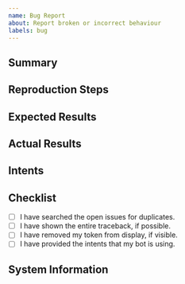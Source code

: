 ```yaml
---
name: Bug Report
about: Report broken or incorrect behaviour
labels: bug
---
```


## Summary

<!-- A summary of your bug report -->

## Reproduction Steps

<!-- What you did to make it happen. Ideally there should be a short code snippet in this section to help reproduce the bug. -->

## Expected Results

<!-- What you expected to happen -->

## Actual Results

<!-- What actually happened. If there is a traceback, please show the entire thing. -->

## Intents

<!-- What intents are you using for your bot? This is the `discord.Intents` class you pass to the client -->

## Checklist

<!-- Put an x inside [ ] to check it, like so: [x] -->

- [ ] I have searched the open issues for duplicates.
- [ ] I have shown the entire traceback, if possible.
- [ ] I have removed my token from display, if visible.
- [ ] I have provided the intents that my bot is using.

## System Information

<!-- Run `python -m discord -v` and paste this information below. -->
<!-- This command is available in v1.1.0 or higher. If you are unable to run this command, paste basic info (ie. Python version, library version, and your operating system -->

